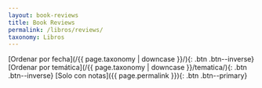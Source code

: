 ```yaml
---
layout: book-reviews
title: Book Reviews
permalink: /libros/reviews/
taxonomy: Libros
---
```


[Ordenar por fecha](/{{ page.taxonomy | downcase }}/){: .btn .btn--inverse} 
[Ordenar por temática](/{{ page.taxonomy | downcase }}/tematica/){: .btn .btn--inverse} 
[Solo con notas]({{ page.permalink }}){: .btn .btn--primary}

